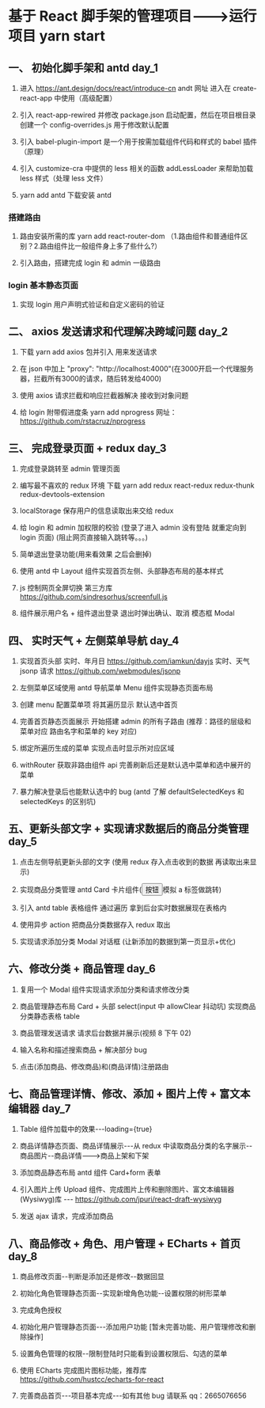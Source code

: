 # 基于 React 脚手架的管理项目--->运行项目 yarn start

## 一、 初始化脚手架和 antd day_1

1. 进入 https://ant.design/docs/react/introduce-cn andt 网址 进入在 create-react-app 中使用（高级配置）

2. 引入 react-app-rewired 并修改 package.json 启动配置，然后在项目根目录创建一个 config-overrides.js 用于修改默认配置

3. 引入 babel-plugin-import 是一个用于按需加载组件代码和样式的 babel 插件（原理）

4. 引入 customize-cra 中提供的 less 相关的函数 addLessLoader 来帮助加载 less 样式（处理 less 文件）

5. yarn add antd 下载安装 antd

### 搭建路由

1. 路由安装所需的库 yarn add react-router-dom （1.路由组件和普通组件区别？2.路由组件比一般组件身上多了些什么?）

2. 引入路由，搭建完成 login 和 admin 一级路由

### login 基本静态页面

1. 实现 login 用户声明式验证和自定义密码的验证

## 二、 axios 发送请求和代理解决跨域问题 day_2

1. 下载 yarn add axios 包并引入 用来发送请求

2. 在 json 中加上 "proxy": "http://localhost:4000"(在3000开启一个代理服务器，拦截所有3000的请求，随后转发给4000)

3. 使用 axios 请求拦截和响应拦截器解决 接收到对象问题

4. 给 login 附带假进度条 yarn add nprogress 网址：https://github.com/rstacruz/nprogress

## 三、 完成登录页面 + redux day_3

1. 完成登录跳转至 admin 管理页面

2. 编写最不喜欢的 redux 环境 下载 yarn add redux react-redux redux-thunk redux-devtools-extension

3. localStorage 保存用户的信息读取出来交给 redux

4. 给 login 和 admin 加权限的校验 (登录了进入 admin 没有登陆 就重定向到 login 页面) (阻止网页直接输入跳转等。。。)

5. 简单退出登录功能(用来看效果 之后会删掉)

6. 使用 antd 中 Layout 组件实现首页左侧、头部静态布局的基本样式

7. js 控制网页全屏切换 第三方库 https://github.com/sindresorhus/screenfull.js

8. 组件展示用户名 + 组件退出登录 退出时弹出确认、取消 模态框 Modal

## 四、 实时天气 + 左侧菜单导航 day_4

1. 实现首页头部 实时、年月日 https://github.com/iamkun/dayjs 实时、天气 jsonp 请求 https://github.com/webmodules/jsonp

2. 左侧菜单区域使用 antd 导航菜单 Menu 组件实现静态页面布局

3. 创建 menu 配置菜单项 将其遍历显示 默认选中首页

4. 完善首页静态页面展示 开始搭建 admin 的所有子路由 (推荐：路径的层级和菜单对应 路由名字和菜单的 key 对应)

5. 绑定所遍历生成的菜单 实现点击时显示所对应区域

6. withRouter 获取非路由组件 api 完善刷新后还是默认选中菜单和选中展开的菜单

7. 暴力解决登录后也能默认选中的 bug (antd 了解 defaultSelectedKeys 和 selectedKeys 的区别坑)

## 五、更新头部文字 + 实现请求数据后的商品分类管理 day_5

1. 点击左侧导航更新头部的文字 (使用 redux 存入点击收到的数据 再读取出来显示)

2. 实现商品分类管理 antd Card 卡片组件(<Button type="link">按钮</Button>模拟 a 标签做跳转)

3. 引入 antd table 表格组件 通过遍历 拿到后台实时数据展现在表格内

4. 使用异步 action 把商品分类数据存入 redux 取出

5. 实现请求添加分类 Modal 对话框 (让新添加的数据到第一页显示+优化)

## 六、修改分类 + 商品管理 day_6

1. 复用一个 Modal 组件实现请求添加分类和请求修改分类

2. 商品管理静态布局 Card + 头部 select(input 中 allowClear 抖动坑) 实现商品分类静态表格 table

3. 商品管理发送请求 请求后台数据并展示(视频 8 下午 02)

4. 输入名称和描述搜索商品 + 解决部分 bug

5. 点击(添加商品、修改商品)和(商品详情)注册路由

## 七、商品管理详情、修改、添加 + 图片上传 + 富文本编辑器 day_7

1. Table 组件加载中的效果---loading={true}

2. 商品详情静态页面、商品详情展示---从 redux 中读取商品分类的名字展示--商品图片--商品详情--->商品上架和下架

3. 添加商品静态布局 antd 组件 Card+form 表单

4. 引入图片上传 Upload 组件、完成图片上传和删除图片、富文本编辑器(Wysiwyg)库 --- https://github.com/jpuri/react-draft-wysiwyg

5. 发送 ajax 请求，完成添加商品

## 八、商品修改 + 角色、用户管理 + ECharts + 首页 day_8

1. 商品修改页面--判断是添加还是修改--数据回显

2. 初始化角色管理静态页面--实现新增角色功能--设置权限的树形菜单

3. 完成角色授权

4. 初始化用户管理静态页面---添加用户功能 [暂未完善功能、用户管理修改和删除操作]

5. 设置角色管理的权限--限制登陆时只能看到设置权限后、勾选的菜单

6. 使用 ECharts 完成图片图标功能，推荐库 https://github.com/hustcc/echarts-for-react

7. 完善商品首页---项目基本完成---如有其他 bug 请联系 qq：2665076656
